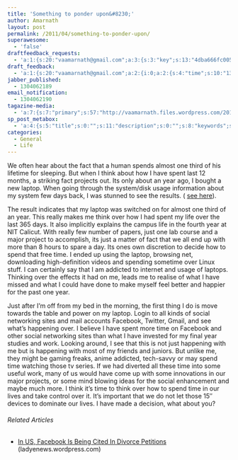 ```yaml
---
title: 'Something to ponder upon&#8230;'
author: Amarnath
layout: post
permalink: /2011/04/something-to-ponder-upon/
superawesome:
  - 'false'
draftfeedback_requests:
  - 'a:1:{s:20:"vaamarnath@gmail.com";a:3:{s:3:"key";s:13:"4dba666fc005a";s:4:"time";s:10:"1304061551";s:7:"user_id";s:7:"7275700";}}'
draft_feedback:
  - 'a:1:{s:20:"vaamarnath@gmail.com";a:2:{i:0;a:2:{s:4:"time";s:10:"1304061631";s:7:"content";s:9:" good one";}i:1;a:2:{s:4:"time";s:10:"1304061631";s:7:"content";s:9:" good one";}}}'
jabber_published:
  - 1304062189
email_notification:
  - 1304062190
tagazine-media:
  - 'a:7:{s:7:"primary";s:57:"http://vaamarnath.files.wordpress.com/2011/04/diskuse.png";s:6:"images";a:1:{s:57:"http://vaamarnath.files.wordpress.com/2011/04/diskuse.png";a:6:{s:8:"file_url";s:57:"http://vaamarnath.files.wordpress.com/2011/04/diskuse.png";s:5:"width";s:4:"1366";s:6:"height";s:3:"768";s:4:"type";s:5:"image";s:4:"area";s:7:"1049088";s:9:"file_path";s:0:"";}}s:6:"videos";a:0:{}s:11:"image_count";s:1:"1";s:6:"author";s:7:"7275700";s:7:"blog_id";s:8:"14700329";s:9:"mod_stamp";s:19:"2011-04-29 07:23:02";}'
sp_post_metabox:
  - 'a:4:{s:5:"title";s:0:"";s:11:"description";s:0:"";s:8:"keywords";s:0:"";s:7:"noindex";s:0:"";}'
categories:
  - General
  - Life
---
```

<p id="top" />
We often hear about the fact that a human spends almost one third of his lifetime for sleeping. But when I think about how I have spent last 12 months, a striking fact projects out. Its only about an year ago, I bought a new laptop. When going through the system/disk usage information about my system few days back, I was stunned to see the results. (
<a title="diskuse" href="http://vaamarnath.co.in/wp-blog/wp-content/uploads/2011/04/diskuse.png" target="_blank">see here</a>).</p> 

The result indicates that my laptop was switched on for almost one third of an year. This really makes me think over how I had spent my life over the last 365 days. It also implicitly explains the campus life in the fourth year at NIT Calicut. With really few number of papers, just one lab course and a major project to accomplish, its just a matter of fact that we all end up with more than 8 hours to spare a day. Its ones own discretion to decide how to spend that free time. I ended up using the laptop, browsing net, downloading high-definition videos and spending sometime over Linux stuff. I can certainly say that I am addicted to internet and usage of laptops. Thinking over the effects it had on me, leads me to realise of what I have missed and what I could have done to make myself feel better and happier for the past one year.
</p>

Just after I&#8217;m off from my bed in the morning, the first thing I do is move towards the table and power on my laptop. Login to all kinds of social networking sites and mail accounts Facebook, Twitter, Gmail, and see what&#8217;s happening over. I believe I have spent more time on Facebook and other social networking sites than what I have invested for my final year studies and work. Looking around, I see that this is not just happening with me but is happening with most of my friends and juniors. But unlike me, they might be gaming freaks, anime addicted, tech-savvy or may spend time watching those tv series. If we had diverted all these time into some useful work, many of us would have come up with some innovations in our major projects, or some mind blowing ideas for the social enhancement and maybe much more. I think it&#8217;s time to think over how to spend time in our lives and take control over it. It&#8217;s important that we do not let those 15&#8243; devices to dominate our lives. I have made a decision, what about you?

<h6 class="zemanta-related-title" style="font-size:1em;">
  Related Articles
</h6>

<ul class="zemanta-article-ul">
  <li class="zemanta-article-ul-li">
    <a href="http://ladyenews.wordpress.com/2011/04/28/in-us-facebook-is-being-cited-in-divorce-petitions/">In US, Facebook Is Being Cited In Divorce Petitions</a> (ladyenews.wordpress.com)
  </li>
</ul>